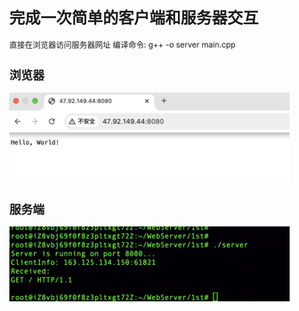 # 完成一次简单的客户端和服务器交互

直接在浏览器访问服务器网址
编译命令:
g++ -o server main.cpp

## 浏览器
![浏览器](./client.png)

## 服务端

![服务端](./server.png)
